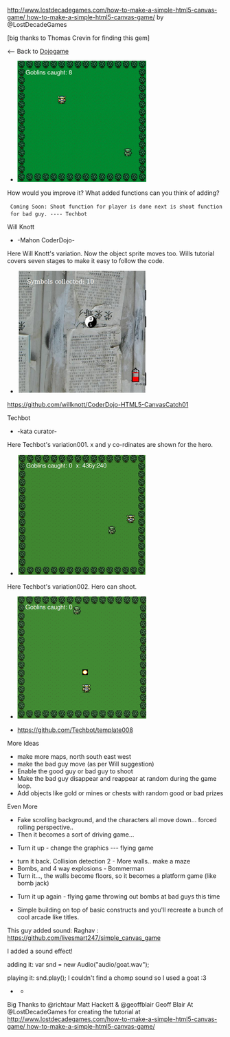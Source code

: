 [http://www.lostdecadegames.com/how-to-make-a-simple-html5-canvas-game/
how-to-make-a-simple-html5-canvas-game/](http://www.lostdecadegames.com/how-to-make-a-simple-html5-canvas-game/_how-to-make-a-simple-html5-canvas-game/.md)
by @LostDecadeGames

\[big thanks to Thomas Crevin for finding this gem\]

\<-- Back to [Dojogame](Dojogame.md)

  - ![../files/Html5game.jpg](../files/Html5game.jpg "../files/Html5game.jpg")

How would you improve it? What added functions can you think of
adding?

` Coming Soon: Shoot function for player is done next is shoot function for bad guy. ---- Techbot`

Will Knott

  - \-Mahon CoderDojo-

Here Will Knott's variation. Now the object sprite moves too. Wills
tutorial covers seven stages to make it easy to follow the code.

  - ![../files/catch.png](../files/catch.png "../files/catch.png")

<https://github.com/willknott/CoderDojo-HTML5-CanvasCatch01>

Techbot

  - \-kata curator-

Here Techbot's variation001. x and y co-rdinates are shown for the hero.

  - ![../files/Template008v01.png](../files/Template008v01.png "../files/Template008v01.png")

Here Techbot's variation002. Hero can shoot.

  - ![../files/shot.png](../files/shot.png "../files/shot.png")

<!-- end list -->

  - <https://github.com/Techbot/template008>

More Ideas

  - make more maps, north south east west
  - make the bad guy move (as per Will suggestion)
  - Enable the good guy or bad guy to shoot
  - Make the bad guy disappear and reappear at random during the game
    loop.
  - Add objects like gold or mines or chests with random good or bad
    prizes

Even More

  - Fake scrolling background, and the characters all move down...
    forced rolling perspective..
  - Then it becomes a sort of driving game...

<!-- end list -->

  - Turn it up - change the graphics --- flying game

<!-- end list -->

  - turn it back. Collision detection 2 - More walls.. make a maze
  - Bombs, and 4 way explosions - Bommerman
  - Turn it..., the walls become floors, so it becomes a platform game
    (like bomb jack)

<!-- end list -->

  - Turn it up again - flying game throwing out bombs at bad guys this
    time

<!-- end list -->

  - Simple building on top of basic constructs and you'll recreate a
    bunch of cool arcade like titles.

This guy added sound: Raghav :
<https://github.com/livesmart247/simple_canvas_game>

I added a sound effect\!

adding it: var snd = new Audio("audio/goat.wav");

playing it: snd.play(); I couldn't find a chomp sound so I used a goat
:3

  -   - 
Big Thanks to @richtaur Matt Hackett & @geoffblair Geoff Blair At
@LostDecadeGames for creating the tutorial at
[http://www.lostdecadegames.com/how-to-make-a-simple-html5-canvas-game/
how-to-make-a-simple-html5-canvas-game/](http://www.lostdecadegames.com/how-to-make-a-simple-html5-canvas-game/_how-to-make-a-simple-html5-canvas-game/.md)
